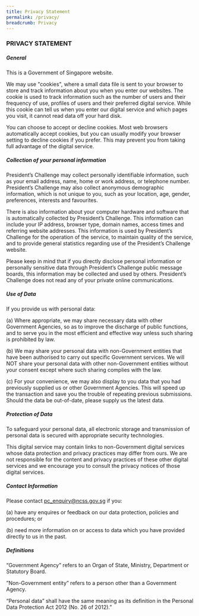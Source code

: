 ```yaml
---
title: Privacy Statement
permalink: /privacy/
breadcrumb: Privacy
---
```

### PRIVACY STATEMENT

##### General
This is a Government of Singapore website. 

We may use "cookies", where a small data file is sent to your browser to store and track information about you when you enter our websites. The cookie is used to track information such as the number of users and their frequency of use, profiles of users and their preferred digital service.   While this cookie can tell us when you enter our digital service and which pages you visit, it cannot read data off your hard disk.

You can choose to accept or decline cookies. Most web browsers automatically accept cookies, but you can usually modify your browser setting to decline cookies if you prefer. This may prevent you from taking full advantage of the digital service.


##### Collection of your personal information 

President’s Challenge may collect personally identifiable information, such as your email address, name, home or work address, or telephone number. President’s Challenge may also collect anonymous demographic information, which is not unique to you, such as your location, age, gender, preferences, interests and favourites.

There is also information about your computer hardware and software that is automatically collected by President’s Challenge. This information can include your IP address, browser type, domain names, access times and referring website addresses. This information is used by President’s Challenge for the operation of the service, to maintain quality of the service, and to provide general statistics regarding use of the President’s Challenge website.

Please keep in mind that if you directly disclose personal information or personally sensitive data through President’s Challenge public message boards, this information may be collected and used by others. President’s Challenge does not read any of your private online communications.


##### Use of Data

If you provide us with personal data:

(a) Where appropriate, we may share necessary data with other Government Agencies, so as to improve the discharge of public functions, and to serve you in the most efficient and effective way unless such sharing is prohibited by law.

(b) We may share your personal data with non-Government entities that have been authorised to carry out specific Government services. We will NOT share your personal data with other non-Government entities without your consent except where such sharing complies with the law.

(c) For your convenience, we may also display to you data that you had previously supplied us or other Government Agencies. This will speed up the transaction and save you the trouble of repeating previous submissions. Should the data be out-of-date, please supply us the latest data.

##### Protection of Data

To safeguard your personal data, all electronic storage and transmission of personal data is secured with appropriate security technologies.

This digital service may contain links to non-Government digital services whose data protection and privacy practices may differ from ours.  We are not responsible for the content and privacy practices of these other digital services and we encourage you to consult the privacy notices of those digital services.

##### Contact Information

Please contact pc_enquiry@ncss.gov.sg if you:

(a) have any enquires or feedback on our data protection, policies and procedures; or

(b) need more information on or access to data which you have provided directly to us in the past.

##### Definitions
“Government Agency” refers to an Organ of State, Ministry, Department or Statutory Board.

”Non-Government entity” refers to a person other than a Government Agency.

“Personal data” shall have the same meaning as its definition in the Personal Data Protection Act 2012 (No. 26 of 2012).”